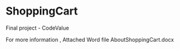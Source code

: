 # ShoppingCart
Final project - CodeValue

For more information , 
Attached Word file AboutShoppingCart.docx 
